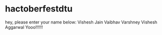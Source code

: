 # hactoberfestdtu
hey, please enter your name below:
Vishesh Jain 
Vaibhav Varshney
Vishesh Aggarwal Yooo!!!!!!
